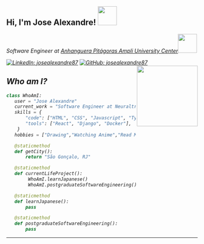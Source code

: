 <h2> Hi, I'm Jose Alexandre! <img src="https://media.giphy.com/media/SF9Z0shNT07T2/giphy.gif?cid=ecf05e47sqlpq8yhggf27v45o2p5p78zuw700a67a390vwbr&ep=v1_gifs_search&rid=giphy.gif&ct=g" width="50"></h2>
<p><em>Software Engineer at <a href="https://www.ampli.com.br/">Anhanguera Pitágoras Ampli University Center</a><img src="https://media.giphy.com/media/10fFT7qzHrN0D6/giphy.gif?cid=ecf05e472j41n37csef1oi5ber72yjll3e9ivgrgsqv9u1rr&ep=v1_gifs_search&rid=giphy.gif&ct=g" width="50">

[![LinkedIn: josealexandre87](https://img.shields.io/badge/linkedin-%230077B5.svg?style=for-the-badge&logo=linkedin&logoColor=white)](https://www.linkedin.com/in/josealexandre87/)
[![GitHub: josealexandre87](https://img.shields.io/badge/github-%23121011.svg?style=for-the-badge&logo=github&logoColor=white)](https://github.com/josealexandre87/) 
<img align='right' src="https://media.giphy.com/media/oQuiJexT0hB94SIVAx/giphy.gif?cid=ecf05e47moq1thcjfsqjscnyd9lca64adu9wvy893u4vsrvx&ep=v1_gifs_search&rid=giphy.gif&ct=g" width="160">

## Who am I? 
 ```python
class WhoAmI:
    user = "Jose Alexandre"
    current_work = "Software Engineer at Neuraltronic"
    skills = {
        "code": ["HTML", "CSS", "Javascript", "Typescript", "Python", "Java"],
        "tools": ["React", "Django", "Docker"],
     }
    hobbies = ["Drawing","Watching Anime","Read Manga"]

	@staticmethod
	def getCity():
		return "São Gonçalo, RJ"

	@staticmethod
	def currentLifeProject():
         WhoAmI.learnJapanese()
         WhoAmI.postgraduateSoftwareEngineering()

    @staticmethod
    def learnJapanese():
        pass

    @staticmethod
    def postgraduateSoftwareEngineering():
        pass
 ```
---

